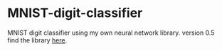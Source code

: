 # MNIST-digit-classifier
MNIST digit classifier using my own neural network library. version 0.5  
find the library [here](https://github.com/GypsyDangerous/Python-Neural-Network).
